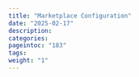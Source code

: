 ```yaml
---
title: "Marketplace Configuration"
date: "2025-02-17"
description:
categories:
pageintoc: "183"
tags:
weight: "1"
---
```


<a id="marketplace-configuration"></a>

<!--# Marketplace Configuration -->











